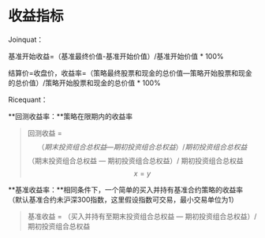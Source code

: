# 收益指标

Joinquat：

基准开始收益=（基准最终价值-基准开始价值）/基准开始价值 \* 100%

结算价=收盘价，收益率=（策略最终股票和现金的总价值—策略开始股票和现金的总价值）/策略开始股票和现金的总价值 \* 100%

Ricequant：

**回测收益率：**策略在限期内的收益率

> 回测收益 = $$（期末投资组合总权益 — 期初投资组合总权益）/期初投资组合总权益$$（期末投资组合总权益 — 期初投资组合总权益）/ 期初投资组合总权益$$x = y$$

**基准收益率：**相同条件下，一个简单的买入并持有基准合约策略的收益率（默认基准合约未沪深300指数，这里假设指数可交易，最小交易单位为1）

> 基准收益 = （买入并持有至期末投资组合总权益 — 期初投资组合总权益）/ 期初投资组合总权益





